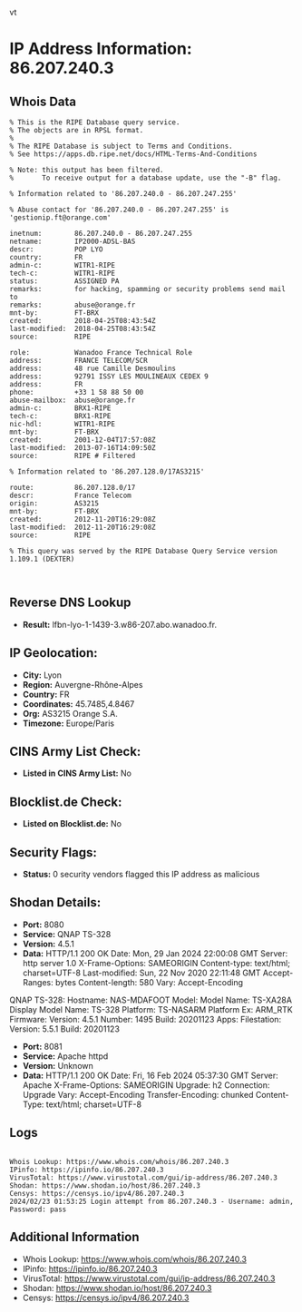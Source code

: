 vt
# IP Address Information: 86.207.240.3

## Whois Data
```
% This is the RIPE Database query service.
% The objects are in RPSL format.
%
% The RIPE Database is subject to Terms and Conditions.
% See https://apps.db.ripe.net/docs/HTML-Terms-And-Conditions

% Note: this output has been filtered.
%       To receive output for a database update, use the "-B" flag.

% Information related to '86.207.240.0 - 86.207.247.255'

% Abuse contact for '86.207.240.0 - 86.207.247.255' is 'gestionip.ft@orange.com'

inetnum:        86.207.240.0 - 86.207.247.255
netname:        IP2000-ADSL-BAS
descr:          POP LYO
country:        FR
admin-c:        WITR1-RIPE
tech-c:         WITR1-RIPE
status:         ASSIGNED PA
remarks:        for hacking, spamming or security problems send mail to
remarks:        abuse@orange.fr
mnt-by:         FT-BRX
created:        2018-04-25T08:43:54Z
last-modified:  2018-04-25T08:43:54Z
source:         RIPE

role:           Wanadoo France Technical Role
address:        FRANCE TELECOM/SCR
address:        48 rue Camille Desmoulins
address:        92791 ISSY LES MOULINEAUX CEDEX 9
address:        FR
phone:          +33 1 58 88 50 00
abuse-mailbox:  abuse@orange.fr
admin-c:        BRX1-RIPE
tech-c:         BRX1-RIPE
nic-hdl:        WITR1-RIPE
mnt-by:         FT-BRX
created:        2001-12-04T17:57:08Z
last-modified:  2013-07-16T14:09:50Z
source:         RIPE # Filtered

% Information related to '86.207.128.0/17AS3215'

route:          86.207.128.0/17
descr:          France Telecom
origin:         AS3215
mnt-by:         FT-BRX
created:        2012-11-20T16:29:08Z
last-modified:  2012-11-20T16:29:08Z
source:         RIPE

% This query was served by the RIPE Database Query Service version 1.109.1 (DEXTER)



```
## Reverse DNS Lookup
- **Result:** lfbn-lyo-1-1439-3.w86-207.abo.wanadoo.fr.

## IP Geolocation:
- **City:** Lyon
- **Region:** Auvergne-Rhône-Alpes
- **Country:** FR
- **Coordinates:** 45.7485,4.8467
- **Org:** AS3215 Orange S.A.
- **Timezone:** Europe/Paris

## CINS Army List Check:
- **Listed in CINS Army List:** 
No

## Blocklist.de Check:
- **Listed on Blocklist.de:** 
No

## Security Flags:
- **Status:** 0 security vendors flagged this IP address as malicious

## Shodan Details:
- **Port:** 8080
- **Service:** QNAP TS-328
- **Version:** 4.5.1
- **Data:** HTTP/1.1 200 OK
Date: Mon, 29 Jan 2024 22:00:08 GMT
Server: http server 1.0
X-Frame-Options: SAMEORIGIN
Content-type: text/html; charset=UTF-8
Last-modified: Sun, 22 Nov 2020 22:11:48 GMT
Accept-Ranges: bytes
Content-length: 580
Vary: Accept-Encoding


QNAP TS-328:
  Hostname: NAS-MDAFOOT
  Model:
    Model Name: TS-XA28A
    Display Model Name: TS-328
    Platform: TS-NASARM
    Platform Ex: ARM_RTK
  Firmware:
    Version: 4.5.1
    Number: 1495
    Build: 20201123
  Apps:
    Filestation:
      Version: 5.5.1
      Build: 20201123


- **Port:** 8081
- **Service:** Apache httpd
- **Version:** Unknown
- **Data:** HTTP/1.1 200 OK
Date: Fri, 16 Feb 2024 05:37:30 GMT
Server: Apache
X-Frame-Options: SAMEORIGIN
Upgrade: h2
Connection: Upgrade
Vary: Accept-Encoding
Transfer-Encoding: chunked
Content-Type: text/html; charset=UTF-8



## Logs
```

Whois Lookup: https://www.whois.com/whois/86.207.240.3
IPinfo: https://ipinfo.io/86.207.240.3
VirusTotal: https://www.virustotal.com/gui/ip-address/86.207.240.3
Shodan: https://www.shodan.io/host/86.207.240.3
Censys: https://censys.io/ipv4/86.207.240.3
2024/02/23 01:53:25 Login attempt from 86.207.240.3 - Username: admin, Password: pass

```
## Additional Information
- Whois Lookup: https://www.whois.com/whois/86.207.240.3
- IPinfo: https://ipinfo.io/86.207.240.3
- VirusTotal: https://www.virustotal.com/gui/ip-address/86.207.240.3
- Shodan: https://www.shodan.io/host/86.207.240.3
- Censys: https://censys.io/ipv4/86.207.240.3


